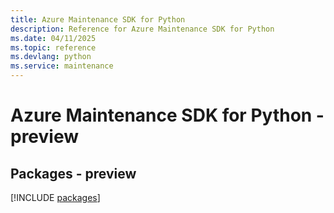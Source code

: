```yaml
---
title: Azure Maintenance SDK for Python
description: Reference for Azure Maintenance SDK for Python
ms.date: 04/11/2025
ms.topic: reference
ms.devlang: python
ms.service: maintenance
---
```

# Azure Maintenance SDK for Python - preview
## Packages - preview
[!INCLUDE [packages](maintenance-index.md)]